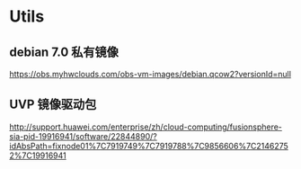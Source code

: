 # Utils

## debian 7.0 私有镜像
https://obs.myhwclouds.com/obs-vm-images/debian.qcow2?versionId=null

## UVP 镜像驱动包
http://support.huawei.com/enterprise/zh/cloud-computing/fusionsphere-sia-pid-19916941/software/22844890/?idAbsPath=fixnode01%7C7919749%7C7919788%7C9856606%7C21462752%7C19916941

